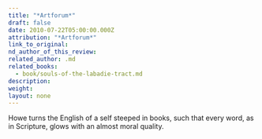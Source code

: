 ```yaml
---
title: "*Artforum*"
draft: false
date: 2010-07-22T05:00:00.000Z
attribution: "*Artforum*"
link_to_original:
nd_author_of_this_review:
related_author: .md
related_books:
  - book/souls-of-the-labadie-tract.md
description:
weight:
layout: none
---
```

Howe turns the English of a self steeped in books, such that every word, as in Scripture, glows with an almost moral quality.

